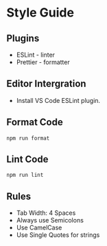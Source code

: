 # Style Guide

## Plugins

-   ESLint - linter
-   Prettier - formatter

## Editor Intergration

-   Install VS Code ESLint plugin.

## Format Code

    npm run format

## Lint Code

    npm run lint

## Rules

-   Tab Width: 4 Spaces
-   Always use Semicolons
-   Use CamelCase
-   Use Single Quotes for strings
